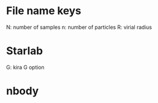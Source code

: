 File name keys
=============

N: number of samples
n: number of particles
R: virial radius

Starlab
=======
G: kira G option

nbody
=====